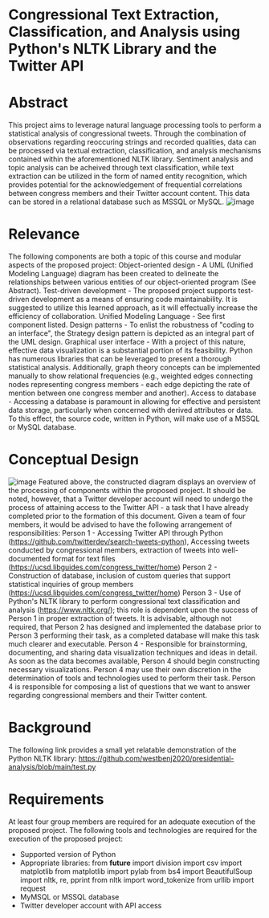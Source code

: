 # Congressional Text Extraction, Classification, and Analysis using Python's NLTK Library and the Twitter API

# Abstract
This project aims to leverage natural language processing tools to perform a statistical analysis of congressional tweets. Through the combination of observations regarding reoccuring strings and recorded qualities, data can be processed via textual extraction, classification, and analysis mechanisms contained within the aforementioned NLTK library.
Sentiment analysis and topic analysis can be acheived through text classification, while text extraction can be utilized in the form of named entity recognition, which provides potential for the acknowledgement of frequential correlations between congress members and their Twitter account content. This data can be stored in a relational database such as MSSQL or MySQL. 
![image](https://user-images.githubusercontent.com/89652481/133836630-2b402a44-fdf2-4836-b181-1a86442a7380.png)


# Relevance
The following components are both a topic of this course and modular aspects of the proposed project:
Object-oriented design - A UML (Unified Modeling Language) diagram has been created to delineate the relationships between various entities of our object-oriented program (See Abstract).
Test-driven development - The proposed project supports test-driven development as a means of ensuring code maintainability. It is suggested to utilize this learned approach, as it will effectually increase the efficiency of collaboration.
Unified Modeling Language - See first component listed.
Design patterns - To enlist the robustness of "coding to an interface", the Strategy design pattern is depicted as an integral part of the UML design.
Graphical user interface - With a project of this nature, effective data visualization is a substantial portion of its feasibility. Python has numerous libraries that can be leveraged to present a thorough statistical analysis. Additionally, graph theory concepts can be implemented manually to show relational frequencies (e.g., weighted edges connecting nodes representing congress members - each edge depicting the rate of mention between one congress member and another).
Access to database - Accessing a database is paramount in allowing for effective and persistent data storage, particularly when concerned with derived attributes or data. To this effect, the source code, written in Python, will make use of a MSSQL or MySQL database.

# Conceptual Design
![image](https://user-images.githubusercontent.com/89652481/133833431-e73bf8f0-f139-433f-83d7-0bfacd182eb2.png)
Featured above, the constructed diagram displays an overview of the processing of components within the proposed project. It should be noted, however, that a Twitter developer account will need to undergo the process of attaining access to the Twitter API - a task that I have already completed prior to the formation of this document.
Given a team of four members, it would be advised to have the following arrangement of responsibilities:
Person 1 - Accessing Twitter API through Python (https://github.com/twitterdev/search-tweets-python), Accessing tweets conducted by congressional members, extraction of tweets into well-documented format for text files (https://ucsd.libguides.com/congress_twitter/home)
Person 2 - Construction of database, inclusion of custom queries that support statistical inquiries of group members (https://ucsd.libguides.com/congress_twitter/home)
Person 3 - Use of Python's NLTK library to perform congressional text classification and analysis (https://www.nltk.org/); this role is dependent upon the success of Person 1 in proper extraction of tweets. It is advisable, although not required, that Person 2 has designed and implemented the database prior to Person 3 performing their task, as a completed database will make this task much clearer and executable.
Person 4 - Responsible for brainstorming, documenting, and sharing data visualization techniques and ideas in detail. As soon as the data becomes available, Person 4 should begin constructing necessary visualizations. Person 4 may use their own discretion in the determination of tools and technologies used to perform their task. Person 4 is responsible for composing a list of questions that we want to answer regarding congressional members and their Twitter content.

# Background
The following link provides a small yet relatable demonstration of the Python NLTK library:
https://github.com/westbenj2020/presidential-analysis/blob/main/test.py

# Requirements
At least four group members are required for an adequate execution of the proposed project.
The following tools and technologies are required for the execution of the proposed project:
- Supported version of Python
- Appropriate libraries:
    from __future__ import division
    import csv
    import matplotlib
    from matplotlib import pylab
    from bs4 import BeautifulSoup
    import nltk, re, pprint
    from nltk import word_tokenize
    from urllib import request 
- MyMSQL or MSSQL database 
- Twitter developer account with API access  
